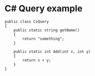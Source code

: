C# Query example
===


    public class CsQuery
    {   
        public static string getName()
        {
            return "something";
        }

        public static int Add(int x, int y)
        {
            return x + y;
        }
    }


